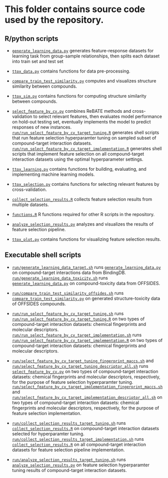 # This folder contains source code used by the repository.

## R/python scripts 

+ [`generate_learning_data.py`](generate_learning_data.py) generates feature-response datasets for learning task from group-sample relationships, then splits each dataset into train set and test set   

+ [`ttox_data.py`](ttox_data.py) contains functions for data pre-processing.  

+ [`compare_train_test_similarity.py`](compare_train_test_similarity.py) computes and visualizes structure similarity between compounds.

+ [`ttox_sim.py`](ttox_sim.py) contains functions for computing structure similarity between compounds.  

+ [`select_feature_by_cv.py`](select_feature_by_cv.py) combines ReBATE methods and cross-validation to select relevant features, then evaluates model performance on hold-out testing set, eventually implements the model to predict responses of new instances. [`run/run_select_feature_by_cv_target_tuning.R`](run/run_select_feature_by_cv_target_tuning.R) generates shell scripts that run feature selection hyperparamter tuning on sampled subset of compound-target interaction datasets. [`run/run_select_feature_by_cv_target_implementation.R`](run/run_select_feature_by_cv_target_implementation.R) generates shell scripts that implement feature selection on all compound-target interaction datasets using the optimal hyperparameter settings. 

+ [`ttox_learning.py`](ttox_learning.py) contains functions for building, evaluating, and implementing machine learning models. 

+ [`ttox_selection.py`](ttox_selection.py) contains functions for selecting relevant features by cross-validation. 

+ [`collect_selection_results.R`](collect_selection_results.R) collects feature selection results from multiple datasets.

+ [`functions.R`](functions.R) R functions required for other R scripts in the repository.

+ [`analyze_selection_results.py`](analyze_selection_results.py) analyzes and visualizes the results of feature selection pipeline.  

+ [`ttox_plot.py`](ttox_plot.py) contains functions for visualizing feature selection results. 

## Executable shell scripts

+ [`run/generate_learning_data_target.sh`](run/generate_learning_data_target.sh) runs [`generate_learning_data.py`](generate_learning_data.py) on compound-target interactions data from BindingDB. [`run/generate_learning_data_toxicity.sh`](run/generate_learning_data_toxicity.sh) runs [`generate_learning_data.py`](generate_learning_data.py) on compound-toxicity data from OFFSIDES.

+ [`run/compare_train_test_similarity_offsides.sh`](run/compare_train_test_similarity_offsides.sh) runs [`compare_train_test_similarity.py`](compare_train_test_similarity.py) on generated structure-toxicity data of OFFSIDES compounds.

+ [`run/run_select_feature_by_cv_target_tuning.sh`](run/run_select_feature_by_cv_target_tuning.sh) runs [`run/run_select_feature_by_cv_target_tuning.R`](run/run_select_feature_by_cv_target_tuning.R) on two types of compound-target interaction datasets: chemical fingerprints and molecular descriptors. [`run/run_select_feature_by_cv_target_implementation.sh`](run/run_select_feature_by_cv_target_implementation.sh) runs [`run/run_select_feature_by_cv_target_implementation.R`](run/run_select_feature_by_cv_target_implementation.R) on two types of compound-target interaction datasets: chemical fingerprints and molecular descriptors.

+ [`run/select_feature_by_cv_target_tuning_fingerprint_maccs.sh`](run/select_feature_by_cv_target_tuning_fingerprint_maccs.sh) and [`run/select_feature_by_cv_target_tuning_descriptor_all.sh`](run/select_feature_by_cv_target_tuning_descriptor_all.sh) runs [`select_feature_by_cv.py`](select_feature_by_cv.py) on two types of compound-target interaction datasets: chemical fingerprints and molecular descriptors, respectively, for the purpose of feature selection hyperparamter tuning. [`run/select_feature_by_cv_target_implementation_fingerprint_maccs.sh`](run/select_feature_by_cv_target_implementation_fingerprint_maccs.sh) and [`run/select_feature_by_cv_target_implementation_descriptor_all.sh`](run/select_feature_by_cv_target_implementation_descriptor_all.sh) on two types of compound-target interaction datasets: chemical fingerprints and molecular descriptors, respectively, for the purpose of feature selection implementation.

+ [`run/collect_selection_results_target_tuning.sh`](run/collect_selection_results_target_tuning.sh) runs [`collect_selection_results.R`](collect_selection_results.R) on compound-target interaction datasets selected for hyperparamter tuning. [`run/collect_selection_results_target_implementation.sh`](run/collect_selection_results_target_implementation.sh) runs [`collect_selection_results.R`](collect_selection_results.R) on all compound-target interaction datasets for feature selection pipeline implementation. 

+ [`run/analyze_selection_results_target_tuning.sh`](run/analyze_selection_results_target_tuning.sh) runs [`analyze_selection_results.py`](analyze_selection_results.py) on feature selection hyperparamter tuning results of compound-target interaction datasets. 
